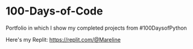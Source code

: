 # 100-Days-of-Code
Portfolio in which I show my completed projects from #100DaysofPython

Here's my Replit: https://replit.com/@Mareline
